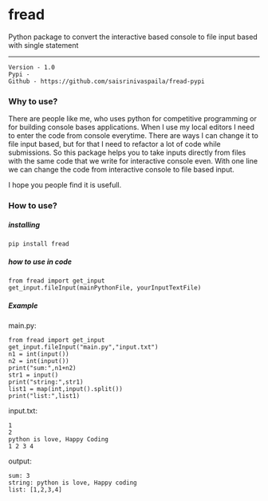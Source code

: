 # fread

Python package to convert the interactive based console to file input based with single statement

---

    Version - 1.0
    Pypi -
    Github - https://github.com/saisrinivaspaila/fread-pypi

### Why to use?

There are people like me, who uses python for competitive programming or for building console bases applications. When I use my local editors I need to enter the code from console everytime. There are ways I can change it to file input based, but for that I need to refactor a lot of code while submissions.
So this package helps you to take inputs directly from files with the same code that we write for interactive console even. With one line we can change the code from interactive console to file based input.

I hope you people find it is usefull.

### How to use?

##### installing

    pip install fread

##### how to use in code

    from fread import get_input
    get_input.fileInput(mainPythonFile, yourInputTextFile)

##### Example

main.py:

    from fread import get_input
    get_input.fileInput("main.py","input.txt")
    n1 = int(input())
    n2 = int(input())
    print("sum:",n1+n2)
    str1 = input()
    print("string:",str1)
    list1 = map(int,input().split())
    print("list:",list1)

input.txt:

    1
    2
    python is love, Happy Coding
    1 2 3 4

output:

    sum: 3
    string: python is love, Happy coding
    list: [1,2,3,4]

